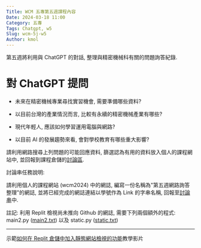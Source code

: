 ```yaml
---
Title: WCM 五專第五週課程內容
Date: 2024-03-18 11:00
Category: 五專
Tags: Chatgpt, w5
Slug: wcm-5j-w5
Author: kmol
---
```


第五週將利用與 ChatGPT 的對話, 整理與精密機械科有關的問題詢答紀錄.

<!-- PELICAN_END_SUMMARY -->

# 對 ChatGPT 提問

- 未來在精密機械專業尋找實習機會, 需要準備哪些資料?

- 以目前台灣的產業情況而言, 比較有永續的精密機械產業有哪些?

- 現代年輕人, 應該如何學習運用電腦與網路?

- 以目前 AI 的發展趨勢來看, 會對學校教育有哪些重大影響?

請利用網路搜尋上列問題的可能回應資料, 篩選認為有用的資料放入個人的課程網站中, 並回報到課程倉儲的[討論區](https://github.com/mdecycu/wcm2024/discussions/1).

討論串任務說明:

請利用個人的課程網站 (wcm2024) 中的網誌, 編寫一份名稱為"第五週網路詢答整理"的網誌, 並將已經完成的網誌連結以學號作為 Link 的字串名稱, 回報至[討論串](https://github.com/mdecycu/wcm2024/discussions/1)中.

註記: 利用 Replit 檢視尚未推向 Github 的網誌, 需要下列兩個額外的程式: main2.py ([main2.txt](https://mde.tw/wcm2024/downloads/main2.txt)) 以及 static.py ([static.txt](https://mde.tw/wcm2024/downloads/static.txt))

<hr>

示範[如何在 Replit 倉儲中加入靜態網站檢視的功能]教學影片

[如何在 Replit 倉儲中加入靜態網站檢視的功能]: https://nfuedu-my.sharepoint.com/:v:/g/personal/yen_nfu_edu_tw/ERZGewzSUUlKqd4n14wx0qsB4imQH6AosJ2dx4_2Cyz7rg?nav=eyJyZWZlcnJhbEluZm8iOnsicmVmZXJyYWxBcHAiOiJPbmVEcml2ZUZvckJ1c2luZXNzIiwicmVmZXJyYWxBcHBQbGF0Zm9ybSI6IldlYiIsInJlZmVycmFsTW9kZSI6InZpZXciLCJyZWZlcnJhbFZpZXciOiJNeUZpbGVzTGlua0NvcHkifX0&e=SEgB25